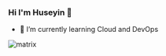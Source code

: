 ### Hi I'm Huseyin 👋

- 🌱 I’m currently learning Cloud and DevOps

![matrix](https://user-images.githubusercontent.com/7265736/98467374-f5343980-21e5-11eb-9aad-bc5f2af49098.gif)

<!--
**capan/capan** is a ✨ _special_ ✨ repository because its `README.md` (this file) appears on your GitHub profile.

Here are some ideas to get you started:

- 🔭 I’m currently working on ...

- 👯 I’m looking to collaborate on ...
- 🤔 I’m looking for help with ...
- 💬 Ask me about ...
- 📫 How to reach me: ...
- 😄 Pronouns: ...
- ⚡ Fun fact: ...
-->
